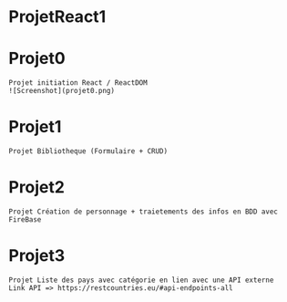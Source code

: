# ProjetReact1

# Projet0
    Projet initiation React / ReactDOM
    ![Screenshot](projet0.png) 
    
# Projet1
    Projet Bibliotheque (Formulaire + CRUD)

# Projet2
    Projet Création de personnage + traietements des infos en BDD avec FireBase

# Projet3
    Projet Liste des pays avec catégorie en lien avec une API externe
    Link API => https://restcountries.eu/#api-endpoints-all